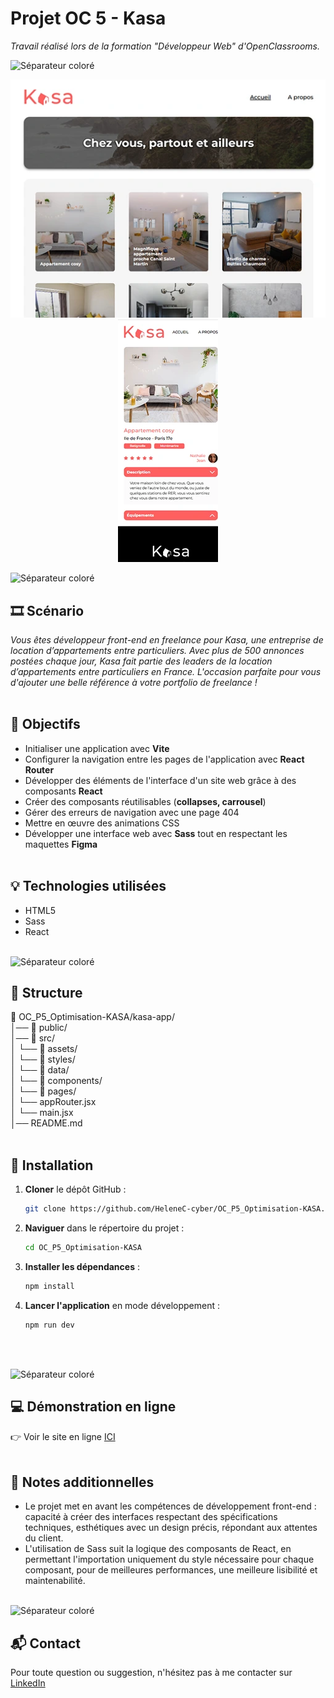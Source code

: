 # Projet OC 5 - Kasa

<i>Travail réalisé lors de la formation "Développeur Web" d'OpenClassrooms.</i>

![Séparateur coloré](./public/séparateur.png)

<p align="center">
  <img src="./public/kasa-desktop.webp" alt="Capture d'écran de Kasa sur ordinateur">
  <img src="./public/kasa-mobile.webp" alt="Capture d'écran de Kasa sur mobile">
</p>

![Séparateur coloré](./public/séparateur.png)

## 🎞️ Scénario
<i>Vous êtes développeur front-end en freelance pour Kasa, une entreprise de location d’appartements entre particuliers.
Avec plus de 500 annonces postées chaque jour, Kasa fait partie des leaders de la location d’appartements entre particuliers en France.
L'occasion parfaite pour vous d'ajouter une belle référence à votre portfolio de freelance !</i>
<br><br>

## 🎯 Objectifs
- Initialiser une application avec **Vite**
- Configurer la navigation entre les pages de l'application avec **React Router**
- Développer des éléments de l'interface d'un site web grâce à des composants **React**
- Créer des composants réutilisables (**collapses, carrousel**)
- Gérer des erreurs de navigation avec une page 404
- Mettre en œuvre des animations CSS
- Développer une interface web avec **Sass** tout en respectant les maquettes **Figma**
<br><br>

## 💡 Technologies utilisées
- HTML5
- Sass
- React
<br><br>

![Séparateur coloré](./public/séparateur.png)

## 📂 Structure
📁  OC_P5_Optimisation-KASA/kasa-app/<br>
│── 📁 public/<br>
│── 📁 src/<br>
│    └── 📁 assets/<br>
│    └── 📁 styles/<br>
│    └── 📁 data/<br>
│    └── 📁 components/<br>
│    └── 📁 pages/<br>
│    └── appRouter.jsx<br>
│    └── main.jsx<br>
│── README.md
<br><br>

## 🚀 Installation
1. **Cloner** le dépôt GitHub :
   ```bash
   git clone https://github.com/HeleneC-cyber/OC_P5_Optimisation-KASA.git
2. **Naviguer** dans le répertoire du projet :
   ```bash
   cd OC_P5_Optimisation-KASA
3. **Installer les dépendances** :
   ```bash
   npm install
4. **Lancer l'application** en mode développement :
   ```bash
   npm run dev
<br><br>

![Séparateur coloré](./public/séparateur.png)

## 💻 Démonstration en ligne
👉 Voir le site en ligne [ICI](https://helenec-cyber.github.io/OC_P5_Optimisation-KASA/)
<br><br>

## 📝 Notes additionnelles
- Le projet met en avant les compétences de développement front-end : capacité à créer des interfaces respectant des spécifications techniques, esthétiques avec un design précis, répondant aux attentes du client.
- L'utilisation de Sass suit la logique des composants de React, en permettant l'importation uniquement du style nécessaire pour chaque composant, pour de meilleures performances, une meilleure lisibilité et maintenabilité.
<br><br>

![Séparateur coloré](./public/séparateur.png)

## 📬 Contact
Pour toute question ou suggestion, n'hésitez pas à me contacter sur [LinkedIn](https://www.linkedin.com/in/helene-canovas-48710b141/)